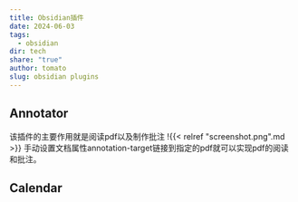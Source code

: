 ```yaml
---
title: Obsidian插件
date: 2024-06-03
tags:
  - obsidian
dir: tech
share: "true"
author: tomato
slug: obsidian plugins
---
```


## Annotator
该插件的主要作用就是阅读pdf以及制作批注
!{{< relref "screenshot.png".md >}}
手动设置文档属性annotation-target链接到指定的pdf就可以实现pdf的阅读和批注。

## Calendar
